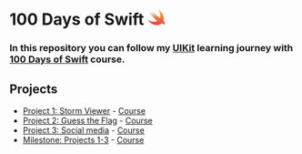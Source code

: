 # 100 Days of Swift  [<img src="https://github.com/deathlezz/100-Days-of-Swift/blob/main/Extras/swift_icon.png" width=30>](https://developer.apple.com/swift/)
### In this repository you can follow my [UIKit](https://developer.apple.com/documentation/uikit) learning journey with [100 Days of Swift](https://www.hackingwithswift.com/100) course.

## Projects
- [Project 1: Storm Viewer](https://github.com/deathlezz/100-Days-of-Swift/tree/main/Project_1) - [Course](https://www.hackingwithswift.com/100/16)
- [Project 2: Guess the Flag](https://github.com/deathlezz/100-Days-of-Swift/tree/main/Project_2) - [Course](https://www.hackingwithswift.com/100/19)
- [Project 3: Social media](https://github.com/deathlezz/100-Days-of-Swift/tree/main/Project_3) - [Course](https://www.hackingwithswift.com/100/22)
- [Milestone: Projects 1-3](https://github.com/deathlezz/100-Days-of-Swift/tree/main/04-Milestone-Projects1-3) - [Course](https://www.hackingwithswift.com/100/23)
